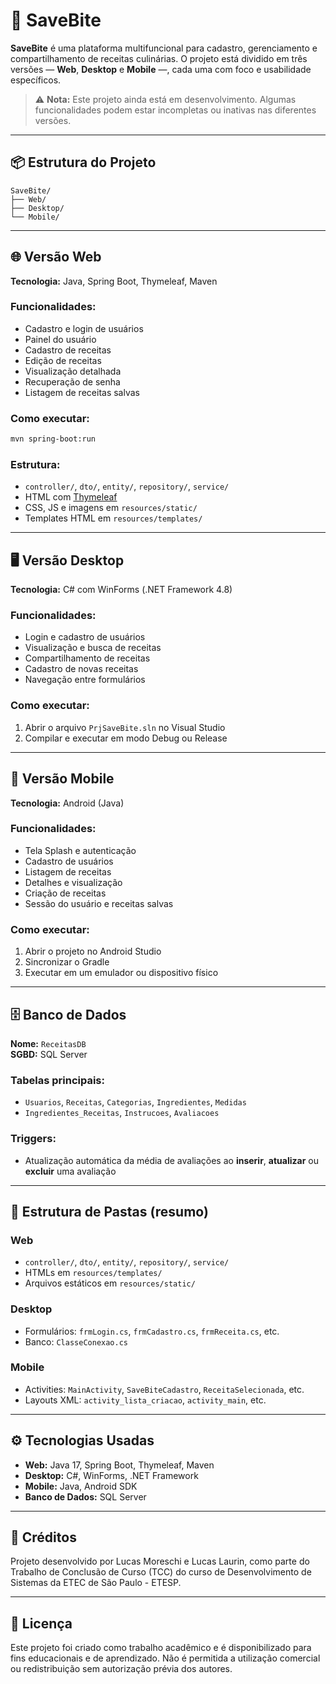 # 🧁 SaveBite

**SaveBite** é uma plataforma multifuncional para cadastro, gerenciamento e compartilhamento de receitas culinárias. O projeto está dividido em três versões — **Web**, **Desktop** e **Mobile** —, cada uma com foco e usabilidade específicos.

> ⚠️ **Nota:** Este projeto ainda está em desenvolvimento. Algumas funcionalidades podem estar incompletas ou inativas nas diferentes versões.

---

## 📦 Estrutura do Projeto

```
SaveBite/
├── Web/
├── Desktop/
└── Mobile/
```

---

## 🌐 Versão Web

**Tecnologia:** Java, Spring Boot, Thymeleaf, Maven

### Funcionalidades:
- Cadastro e login de usuários
- Painel do usuário
- Cadastro de receitas
- Edição de receitas
- Visualização detalhada
- Recuperação de senha
- Listagem de receitas salvas

### Como executar:
```bash
mvn spring-boot:run
```

### Estrutura:
- `controller/`, `dto/`, `entity/`, `repository/`, `service/`
- HTML com [Thymeleaf](https://www.thymeleaf.org/)
- CSS, JS e imagens em `resources/static/`
- Templates HTML em `resources/templates/`

---

## 🖥️ Versão Desktop

**Tecnologia:** C# com WinForms (.NET Framework 4.8)

### Funcionalidades:
- Login e cadastro de usuários
- Visualização e busca de receitas
- Compartilhamento de receitas
- Cadastro de novas receitas
- Navegação entre formulários

### Como executar:
1. Abrir o arquivo `PrjSaveBite.sln` no Visual Studio
2. Compilar e executar em modo Debug ou Release

---

## 📱 Versão Mobile

**Tecnologia:** Android (Java)

### Funcionalidades:
- Tela Splash e autenticação
- Cadastro de usuários
- Listagem de receitas
- Detalhes e visualização
- Criação de receitas
- Sessão do usuário e receitas salvas

### Como executar:
1. Abrir o projeto no Android Studio
2. Sincronizar o Gradle
3. Executar em um emulador ou dispositivo físico

---

## 🗄️ Banco de Dados

**Nome:** `ReceitasDB`  
**SGBD:** SQL Server

### Tabelas principais:
- `Usuarios`, `Receitas`, `Categorias`, `Ingredientes`, `Medidas`
- `Ingredientes_Receitas`, `Instrucoes`, `Avaliacoes`

### Triggers:
- Atualização automática da média de avaliações ao **inserir**, **atualizar** ou **excluir** uma avaliação

---

## 📁 Estrutura de Pastas (resumo)

### Web
- `controller/`, `dto/`, `entity/`, `repository/`, `service/`
- HTMLs em `resources/templates/`
- Arquivos estáticos em `resources/static/`

### Desktop
- Formulários: `frmLogin.cs`, `frmCadastro.cs`, `frmReceita.cs`, etc.
- Banco: `ClasseConexao.cs`

### Mobile
- Activities: `MainActivity`, `SaveBiteCadastro`, `ReceitaSelecionada`, etc.
- Layouts XML: `activity_lista_criacao`, `activity_main`, etc.

---

## ⚙️ Tecnologias Usadas

- **Web:** Java 17, Spring Boot, Thymeleaf, Maven
- **Desktop:** C#, WinForms, .NET Framework
- **Mobile:** Java, Android SDK
- **Banco de Dados:** SQL Server

---

## 👥 Créditos

Projeto desenvolvido por Lucas Moreschi e Lucas Laurin, como parte do Trabalho de Conclusão de Curso (TCC) do curso de Desenvolvimento de Sistemas da ETEC de São Paulo - ETESP.

---

## 📄 Licença

Este projeto foi criado como trabalho acadêmico e é disponibilizado para fins educacionais e de aprendizado.
Não é permitida a utilização comercial ou redistribuição sem autorização prévia dos autores.
